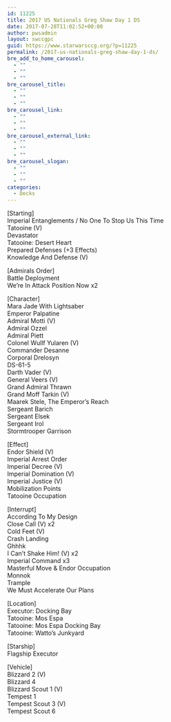 ```yaml
---
id: 11225
title: 2017 US Nationals Greg Shaw Day 1 DS
date: 2017-07-28T11:02:52+00:00
author: pwsadmin
layout: swccgpc
guid: https://www.starwarsccg.org/?p=11225
permalink: /2017-us-nationals-greg-shaw-day-1-ds/
bre_add_to_home_carousel:
  - ""
  - ""
  - ""
bre_carousel_title:
  - ""
  - ""
  - ""
bre_carousel_link:
  - ""
  - ""
  - ""
bre_carousel_external_link:
  - ""
  - ""
  - ""
bre_carousel_slogan:
  - ""
  - ""
  - ""
categories:
  - Decks
---
```

[Starting]  
Imperial Entanglements / No One To Stop Us This Time  
Tatooine (V)  
Devastator  
Tatooine: Desert Heart  
Prepared Defenses (+3 Effects)  
Knowledge And Defense (V)

[Admirals Order]  
Battle Deployment  
We&#8217;re In Attack Position Now x2

[Character]  
Mara Jade With Lightsaber  
Emperor Palpatine  
Admiral Motti (V)  
Admiral Ozzel  
Admiral Piett  
Colonel Wullf Yularen (V)  
Commander Desanne  
Corporal Drelosyn  
DS-61-5  
Darth Vader (V)  
General Veers (V)  
Grand Admiral Thrawn  
Grand Moff Tarkin (V)  
Maarek Stele, The Emperor&#8217;s Reach  
Sergeant Barich  
Sergeant Elsek  
Sergeant Irol  
Stormtrooper Garrison

[Effect]  
Endor Shield (V)  
Imperial Arrest Order  
Imperial Decree (V)  
Imperial Domination (V)  
Imperial Justice (V)  
Mobilization Points  
Tatooine Occupation

[Interrupt]  
According To My Design  
Close Call (V) x2  
Cold Feet (V)  
Crash Landing  
Ghhhk  
I Can&#8217;t Shake Him! (V) x2  
Imperial Command x3  
Masterful Move & Endor Occupation  
Monnok  
Trample  
We Must Accelerate Our Plans

[Location]  
Executor: Docking Bay  
Tatooine: Mos Espa  
Tatooine: Mos Espa Docking Bay  
Tatooine: Watto&#8217;s Junkyard

[Starship]  
Flagship Executor

[Vehicle]  
Blizzard 2 (V)  
Blizzard 4  
Blizzard Scout 1 (V)  
Tempest 1  
Tempest Scout 3 (V)  
Tempest Scout 6
